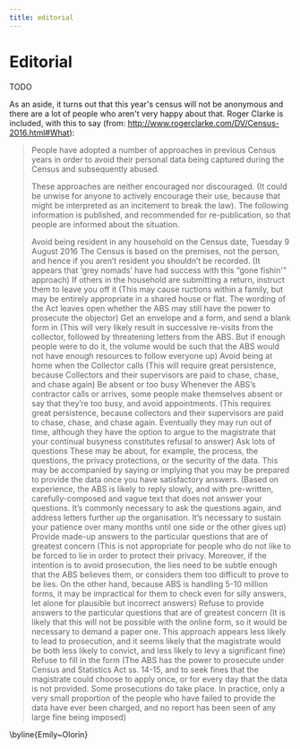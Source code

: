 ```yaml
---
title: editorial
---
```


Editorial
=========

TODO

As an aside, it turns out that this year's census will not be anonymous and there are a lot of people who aren't very happy about that. Roger Clarke is included, with this to say (from: http://www.rogerclarke.com/DV/Census-2016.html#What):

> People have adopted a number of approaches in previous Census years in order to avoid their personal data being captured during the Census and subsequently abused. 
>  
> These approaches are neither encouraged nor discouraged. (It could be unwise for anyone to actively encourage their use, because that might be interpreted as an incitement to break the law). The following information is published, and recommended for re-publication, so that people are informed about the situation. 
>  
> 
>    Avoid being resident in any household on the Census date, Tuesday 9 August 2016
>    The Census is based on the premises, not the person, and hence if you aren’t resident you shouldn’t be recorded. (It appears that ‘grey nomads’ have had success with this “gone fishin'” approach)
>    If others in the household are submitting a return, instruct them to leave you off it
>    (This may cause ructions within a family, but may be entirely appropriate in a shared house or flat.
>    The wording of the Act leaves open whether the ABS may still have the power to prosecute the objector)
>    Get an envelope and a form, and send a blank form in
>    (This will very likely result in successive re-visits from the collector, followed by threatening letters from the ABS. But if enough people were to do it, the volume would be such that the ABS would not have enough resources to follow everyone up)
>    Avoid being at home when the Collector calls
>    (This will require great persistence, because Collectors and their supervisors are paid to chase, chase, and chase again)
>    Be absent or too busy
>    Whenever the ABS’s contractor calls or arrives, some people make themselves absent or say that they’re too busy, and avoid appointments. (This requires great persistence, because collectors and their supervisors are paid to chase, chase, and chase again. Eventually they may run out of time, although they have the option to argue to the magistrate that your continual busyness constitutes refusal to answer)
>    Ask lots of questions
>    These may be about, for example, the process, the questions, the privacy protections, or the security of the data. This may be accompanied by saying or implying that you may be prepared to provide the data once you have satisfactory answers. (Based on experience, the ABS is likely to reply slowly, and with pre-written, carefully-composed and vague text that does not answer your questions. It’s commonly necessary to ask the questions again, and address letters further up the organisation. It’s necessary to sustain your patience over many months until one side or the other gives up)
>    Provide made-up answers to the particular questions that are of greatest concern
>    (This is not appropriate for people who do not like to be forced to lie in order to protect their privacy. Moreover, if the intention is to avoid prosecution, the lies need to be subtle enough that the ABS believes them, or considers them too difficult to prove to be lies. On the other hand, because ABS is handling 5-10 million forms, it may be impractical for them to check even for silly answers, let alone for plausible but incorrect answers)
>    Refuse to provide answers to the particular questions that are of greatest concern
>    (It is likely that this will not be possible with the online form, so it would be necessary to demand a paper one. This approach appears less likely to lead to prosecution, and it seems likely that the magistrate would be both less likely to convict, and less likely to levy a significant fine)
>    Refuse to fill in the form
>    (The ABS has the power to prosecute under Census and Statistics Act ss. 14-15, and to seek fines that the magistrate could choose to apply once, or for every day that the data is not provided. Some prosecutions do take place. In practice, only a very small proportion of the people who have failed to provide the data have ever been charged, and no report has been seen of any large fine being imposed)



\byline{Emily~Olorin}
